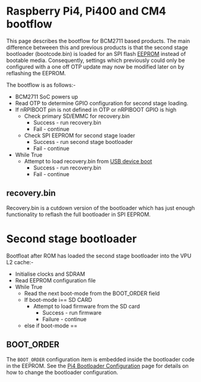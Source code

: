 # Raspberry Pi4, Pi400 and CM4 bootflow

This page describes the bootflow for BCM2711 based products. The main difference betweeen this and previous products is that the second stage bootloader (bootcode.bin) is loaded for an SPI flash [EEPROM](../booteeprom.md) instead of bootable media. Consequently, settings which previously could only be configured with a one off OTP update may now be modified later on by reflashing the EEPROM.

The bootflow is as follows:-

* BCM2711 SoC powers up
* Read OTP to determine GPIO configuration for second stage loading.
* If nRPIBOOT pin is not defined in OTP or nRPIBOOT GPIO is high
   * Check primary SD/EMMC for recovery.bin
      * Success - run recovery.bin
      * Fail - continue
   * Check SPI EEPROM for second stage loader
      * Success - run second stage bootloader 
      * Fail - continue
* While True
   * Attempt to load recovery.bin from [USB device boot](../computemodule/cm-emmc-flashing.md)
      * Success - run recovery.bin
      * Fail - continue

## recovery.bin
Recovery.bin is a cutdown version of the bootloader which has just enough functionality to reflash the full bootloader in SPI EEPROM.

# Second stage bootloader 

Bootfloat after ROM has loaded the second stage bootloader into the VPU L2 cache:-

* Initialise clocks and SDRAM
* Read EEPROM configuration file
* While True
   * Read the next boot-mode from the BOOT_ORDER field
   * If boot-mode i== SD CARD
      * Attempt to load firmware from the SD card
         * Success - run firmware
         * Failure - continue
   * else if boot-mode == 


## BOOT_ORDER

The `BOOT_ORDER` configuration item is embedded inside the bootloader code in the EEPROM. See the [Pi4 Bootloader Configuration](../bcm2711_bootloader_config.md) page for details on how to change the bootloader configuration.

